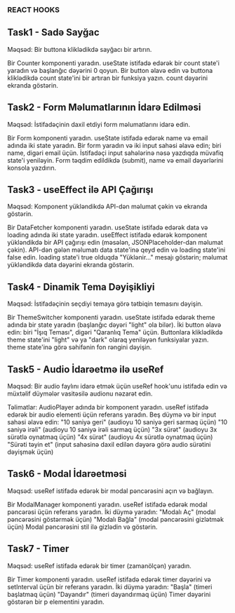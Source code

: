 ### REACT HOOKS

## Task1 - Sadə Sayğac
Məqsəd: Bir buttona kliklədikdə sayğacı bir artırın.

Bir Counter komponenti yaradın.
useState istifadə edərək bir count state'i yaradın və başlanğıc dəyərini 0 qoyun.
Bir button əlavə edin və buttona kliklədikdə count state'ini bir artıran bir funksiya yazın.
count dəyərini ekranda göstərin.


## Task2 - Form Məlumatlarının İdarə Edilməsi
Məqsəd: İstifadəçinin daxil etdiyi form məlumatlarını idarə edin.

Bir Form komponenti yaradın.
useState istifadə edərək name və email adında iki state yaradın.
Bir form yaradın və iki input sahəsi əlavə edin; biri name, digəri email üçün.
İstifadəçi input sahələrinə nəsə yazdıqda müvafiq state'i yeniləyin.
Form təqdim edildikdə (submit), name və email dəyərlərini konsola yazdırın.


## Task3 - useEffect ilə API Çağırışı
Məqsəd: Komponent yükləndikdə API-dən məlumat çəkin və ekranda göstərin.

Bir DataFetcher komponenti yaradın.
useState istifadə edərək data və loading adında iki state yaradın.
useEffect istifadə edərək komponent yükləndikdə bir API çağırışı edin (məsələn, JSONPlaceholder-dan məlumat çəkin).
API-dən gələn məlumatı data state'inə qeyd edin və loading state'ini false edin.
loading state'i true olduqda "Yüklənir..." mesajı göstərin; məlumat yükləndikdə data dəyərini ekranda göstərin.


## Task4 - Dinamik Tema Dəyişikliyi
Məqsəd: İstifadəçinin seçdiyi temaya görə tətbiqin temasını dəyişin.

Bir ThemeSwitcher komponenti yaradın.
useState istifadə edərək theme adında bir state yaradın (başlanğıc dəyəri "light" ola bilər).
İki button əlavə edin: biri "İşıq Teması", digəri "Qaranlıq Tema" üçün.
Buttonlara kliklədikdə theme state'ini "light" və ya "dark" olaraq yeniləyən funksiyalar yazın.
theme state'inə görə səhifənin fon rəngini dəyişin.


## Task5 - Audio İdarəetmə ilə useRef
Məqsəd:
Bir audio faylını idarə etmək üçün useRef hook'unu istifadə edin və müxtəlif düymələr vasitəsilə audionu nəzarət edin.

Təlimatlar:
AudioPlayer adında bir komponent yaradın.
useRef istifadə edərək bir audio elementi üçün referans yaradın.
Beş düymə və bir input sahəsi əlavə edin:
"10 saniyə geri" (audioyu 10 saniyə geri sarmaq üçün)
"10 saniyə irəli" (audioyu 10 saniyə irəli sarmaq üçün)
"3x sürət" (audioyu 3x sürətlə oynatmaq üçün)
"4x sürət" (audioyu 4x sürətlə oynatmaq üçün)
"Sürəti təyin et" (input sahəsinə daxil edilən dəyərə görə audio sürətini dəyişmək üçün)


## Task6 - Modal İdarəetməsi
Məqsəd: useRef istifadə edərək bir modal pəncərəsini açın və bağlayın.

Bir ModalManager komponenti yaradın.
useRef istifadə edərək modal pəncərəsi üçün referans yaradın.
İki düymə yaradın:
"Modalı Aç" (modal pəncərəsini göstərmək üçün)
"Modalı Bağla" (modal pəncərəsini gizlətmək üçün)
Modal pəncərəsini stil ilə gizlədin və göstərin.


## Task7 - Timer
Məqsəd: useRef istifadə edərək bir timer (zamanölçən) yaradın.

Bir Timer komponenti yaradın.
useRef istifadə edərək timer dəyərini və setInterval üçün bir referans yaradın.
İki düymə yaradın:
"Başla" (timeri başlatmaq üçün)
"Dayandır" (timeri dayandırmaq üçün)
Timer dəyərini göstərən bir p elementini yaradın.